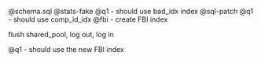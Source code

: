 

@schema.sql
@stats-fake
@q1 - should use bad_idx index
@sql-patch
@q1 - should use comp_id_idx
@fbi - create FBI index

flush shared_pool, log out, log in

@q1 - should use the new FBI index

